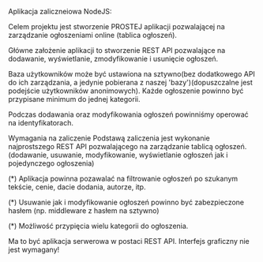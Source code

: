 Aplikacja zaliczneiowa NodeJS:

Celem projektu jest stworzenie PROSTEJ aplikacji pozwalającej na zarządzanie ogłoszeniami online (tablica ogłoszeń).

Główne założenie aplikacji to stworzenie REST API pozwalające na dodawanie, wyświetlanie, zmodyfikowanie i usunięcie ogłoszeń.

Baza użytkowników może być ustawiona na sztywno(bez dodatkowego API do ich zarządzania, a jedynie pobierana z naszej 'bazy')(dopuszczalne jest podejście użytkowników anonimowych). Każde ogłoszenie powinno być przypisane minimum do jednej kategorii.

Podczas dodawania oraz modyfikowania ogłoszeń powinniśmy operować na identyfikatorach.

Wymagania na zaliczenie
Podstawą zaliczenia jest wykonanie najprostszego REST API pozwalającego na zarządzanie tablicą ogłoszeń. (dodawanie, usuwanie, modyfikowanie, wyświetlanie ogłoszeń jak i pojedynczego ogłoszenia)

(*) Aplikacja powinna pozawalać na filtrowanie ogłoszeń po szukanym tekście, cenie, dacie dodania, autorze, itp.

(*) Usuwanie jak i modyfikowanie ogłoszeń powinno być zabezpieczone hasłem (np. middleware z hasłem na sztywno)

(*) Możliwość przypięcia wielu kategorii do ogłoszenia.

Ma to być aplikacja serwerowa w postaci REST API. Interfejs graficzny nie jest wymagany!
